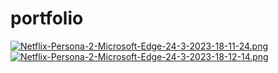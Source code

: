 # portfolio
[![Netflix-Persona-2-Microsoft-Edge-24-3-2023-18-11-24.png](https://i.postimg.cc/brPZJtsy/Netflix-Persona-2-Microsoft-Edge-24-3-2023-18-11-24.png)](https://postimg.cc/YGXrDj6Z)
[![Netflix-Persona-2-Microsoft-Edge-24-3-2023-18-12-14.png](https://i.postimg.cc/Jz0GGm4k/Netflix-Persona-2-Microsoft-Edge-24-3-2023-18-12-14.png)](https://postimg.cc/MnkWFCB6)

